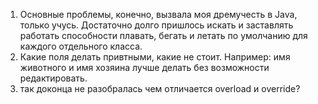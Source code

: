 1. Основные проблемы, конечно, вызвала моя дремучесть в Java, только учусь.  Достаточно долго пришлось искать и заставлять работать способности плавать, бегать и летать по умолчанию для каждого отдельного класса.
2. Какие поля делать привтными, какие не стоит. Например: имя животного и имя хозяина лучше делать без возможности редактировать.
3. так доконца не разобралась чем отличается overload и override?